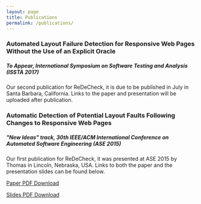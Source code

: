 ```yaml
---
layout: page
title: Publications
permalink: /publications/
---
```


### Automated Layout Failure Detection for Responsive Web Pages Without the Use of an Explicit Oracle

##### To Appear, International Symposium on Software Testing and Analysis (ISSTA 2017)


Our second publication for ReDeCheck, it is due to be published in July in Santa Barbara, California. Links to the paper and presentation will be uploaded after publication.


<!-- [Paper PDF Download](/assets/pdfs/ase2015.pdf)


[Slides PDF Download](/assets/pdfs/ase-slides.pdf) -->

### Automatic Detection of Potential Layout Faults Following Changes to Responsive Web Pages

##### "New Ideas" track, 30th IEEE/ACM International Conference on Automated Software Engineering (ASE 2015)


Our first publication for ReDeCheck, it was presented at ASE 2015 by Thomas in Lincoln, Nebraska, USA. Links to both the paper and the presentation slides can be found below.


[Paper PDF Download](/assets/pdfs/ase2015.pdf)


[Slides PDF Download](/assets/pdfs/ase-slides.pdf)